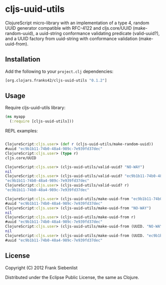 # cljs-uuid-utils

ClojureScript micro-library with an implementation of a type 4, random UUID generator compatible with RFC-4122 and cljs.core/UUID (make-random-uuid), a uuid-string conformance validating predicate (valid-uuid?), and a UUID factory from uuid-string with conformance validation (make-uuid-from).

## Installation

Add the following to your `project.clj` dependencies:

```clojure
[org.clojars.franks42/cljs-uuid-utils "0.1.2"]
```

## Usage

Require cljs-uuid-utils library:

```clojure
(ns myapp
  (:require [cljs-uuid-utils]))
```

REPL examples:

```clojure

ClojureScript:cljs.user> (def r (cljs-uuid-utils/make-random-uuid))
#uuid "ec9b1b11-74b0-48a4-989c-7e939fd37dec"
ClojureScript:cljs.user> (type r)
cljs.core/UUID

ClojureScript:cljs.user> (cljs-uuid-utils/valid-uuid? "NO-WAY")
nil
ClojureScript:cljs.user> (cljs-uuid-utils/valid-uuid? "ec9b1b11-74b0-48a4-989c-7e939fd37dec")
"ec9b1b11-74b0-48a4-989c-7e939fd37dec"
ClojureScript:cljs.user> (cljs-uuid-utils/valid-uuid? r)
"ec9b1b11-74b0-48a4-989c-7e939fd37dec"

ClojureScript:cljs.user> (cljs-uuid-utils/make-uuid-from "ec9b1b11-74b0-48a4-989c-7e939fd37dec")
#uuid "ec9b1b11-74b0-48a4-989c-7e939fd37dec"
ClojureScript:cljs.user> (cljs-uuid-utils/make-uuid-from "NO-WAY")
nil
ClojureScript:cljs.user> (cljs-uuid-utils/make-uuid-from r)
#uuid "ec9b1b11-74b0-48a4-989c-7e939fd37dec"
ClojureScript:cljs.user> (cljs-uuid-utils/make-uuid-from (UUID. "NO-WAY"))
nil
ClojureScript:cljs.user> (cljs-uuid-utils/make-uuid-from (UUID. "ec9b1b11-74b0-48a4-989c-7e939fd37dec"))
#uuid "ec9b1b11-74b0-48a4-989c-7e939fd37dec"
```


## License

Copyright (C) 2012 Frank Siebenlist

Distributed under the Eclipse Public License, the same as Clojure.
